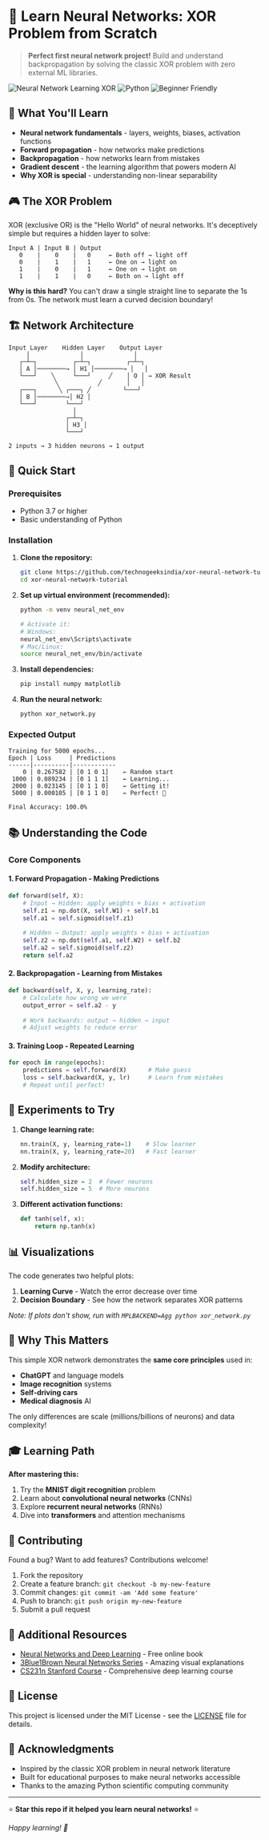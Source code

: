 # 🧠 Learn Neural Networks: XOR Problem from Scratch

> **Perfect first neural network project!** Build and understand backpropagation by solving the classic XOR problem with zero external ML libraries.

![Neural Network Learning XOR](https://img.shields.io/badge/Accuracy-100%25-brightgreen) ![Python](https://img.shields.io/badge/Python-3.7+-blue) ![Beginner Friendly](https://img.shields.io/badge/Level-Beginner-green)

## 🎯 What You'll Learn

- **Neural network fundamentals** - layers, weights, biases, activation functions
- **Forward propagation** - how networks make predictions
- **Backpropagation** - how networks learn from mistakes
- **Gradient descent** - the learning algorithm that powers modern AI
- **Why XOR is special** - understanding non-linear separability

## 🎮 The XOR Problem

XOR (exclusive OR) is the "Hello World" of neural networks. It's deceptively simple but requires a hidden layer to solve:

```
Input A | Input B | Output
   0    |    0    |   0     ← Both off → light off
   0    |    1    |   1     ← One on → light on  
   1    |    0    |   1     ← One on → light on
   1    |    1    |   0     ← Both on → light off
```

**Why is this hard?** You can't draw a single straight line to separate the 1s from 0s. The network must learn a curved decision boundary!

## 🏗️ Network Architecture

```
Input Layer    Hidden Layer    Output Layer
     │              │              │
   ┌─┴─┐          ┌─┴─┐          ┌─┴─┐
   │ A │────────→ │ H1 │────────→ │   │
   └───┘    ╲     └───┘     ╱    │ O │ → XOR Result
             ╲           ╱       │   │
   ┌───┐      ╲ ┌───┐ ╱         └───┘
   │ B │────────→│ H2 │
   └───┘        └───┘
                  │
                ┌─┴─┐
                │ H3 │
                └───┘

2 inputs → 3 hidden neurons → 1 output
```

## 🚦 Quick Start

### Prerequisites
- Python 3.7 or higher
- Basic understanding of Python

### Installation

1. **Clone the repository:**
   ```bash
   git clone https://github.com/technogeeksindia/xor-neural-network-tutorial.git
   cd xor-neural-network-tutorial
   ```

2. **Set up virtual environment (recommended):**
   ```bash
   python -m venv neural_net_env
   
   # Activate it:
   # Windows:
   neural_net_env\Scripts\activate
   # Mac/Linux:
   source neural_net_env/bin/activate
   ```

3. **Install dependencies:**
   ```bash
   pip install numpy matplotlib
   ```

4. **Run the neural network:**
   ```bash
   python xor_network.py
   ```

### Expected Output

```
Training for 5000 epochs...
Epoch | Loss     | Predictions
------|----------|------------
    0 | 0.267582 | [0 1 0 1]    ← Random start
 1000 | 0.089234 | [0 1 1 1]    ← Learning...
 2000 | 0.023145 | [0 1 1 0]    ← Getting it!
 5000 | 0.000105 | [0 1 1 0]    ← Perfect! 🎉

Final Accuracy: 100.0%
```

## 📚 Understanding the Code

### Core Components

#### 1. **Forward Propagation** - Making Predictions
```python
def forward(self, X):
    # Input → Hidden: apply weights + bias + activation
    self.z1 = np.dot(X, self.W1) + self.b1
    self.a1 = self.sigmoid(self.z1)
    
    # Hidden → Output: apply weights + bias + activation  
    self.z2 = np.dot(self.a1, self.W2) + self.b2
    self.a2 = self.sigmoid(self.z2)
    return self.a2
```

#### 2. **Backpropagation** - Learning from Mistakes
```python
def backward(self, X, y, learning_rate):
    # Calculate how wrong we were
    output_error = self.a2 - y
    
    # Work backwards: output → hidden → input
    # Adjust weights to reduce error
```

#### 3. **Training Loop** - Repeated Learning
```python
for epoch in range(epochs):
    predictions = self.forward(X)      # Make guess
    loss = self.backward(X, y, lr)     # Learn from mistakes
    # Repeat until perfect!
```

## 🔬 Experiments to Try

1. **Change learning rate:**
   ```python
   nn.train(X, y, learning_rate=1)    # Slow learner
   nn.train(X, y, learning_rate=20)   # Fast learner
   ```

2. **Modify architecture:**
   ```python
   self.hidden_size = 2  # Fewer neurons
   self.hidden_size = 5  # More neurons
   ```

3. **Different activation functions:**
   ```python
   def tanh(self, x):
       return np.tanh(x)
   ```

## 📊 Visualizations

The code generates two helpful plots:

1. **Learning Curve** - Watch the error decrease over time
2. **Decision Boundary** - See how the network separates XOR patterns

*Note: If plots don't show, run with `MPLBACKEND=Agg python xor_network.py`*

## 🧩 Why This Matters

This simple XOR network demonstrates the **same core principles** used in:
- **ChatGPT** and language models
- **Image recognition** systems  
- **Self-driving cars**
- **Medical diagnosis** AI

The only differences are scale (millions/billions of neurons) and data complexity!

## 🎓 Learning Path

**After mastering this:**
1. Try the **MNIST digit recognition** problem
2. Learn about **convolutional neural networks** (CNNs)
3. Explore **recurrent neural networks** (RNNs)
4. Dive into **transformers** and attention mechanisms

## 🤝 Contributing

Found a bug? Want to add features? Contributions welcome!

1. Fork the repository
2. Create a feature branch: `git checkout -b my-new-feature`
3. Commit changes: `git commit -am 'Add some feature'`
4. Push to branch: `git push origin my-new-feature`
5. Submit a pull request

## 📖 Additional Resources

- [Neural Networks and Deep Learning](http://neuralnetworksanddeeplearning.com/) - Free online book
- [3Blue1Brown Neural Networks Series](https://www.youtube.com/playlist?list=PLZHQObOWTQDNU6R1_67000Dx_ZCJB-3pi) - Amazing visual explanations
- [CS231n Stanford Course](http://cs231n.stanford.edu/) - Comprehensive deep learning course

## 📜 License

This project is licensed under the MIT License - see the [LICENSE](LICENSE) file for details.

## 💝 Acknowledgments

- Inspired by the classic XOR problem in neural network literature
- Built for educational purposes to make neural networks accessible
- Thanks to the amazing Python scientific computing community

---

⭐ **Star this repo if it helped you learn neural networks!** ⭐

*Happy learning! 🚀*